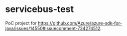 # servicebus-test

PoC project for https://github.com/Azure/azure-sdk-for-java/issues/14550#issuecomment-734274512.
